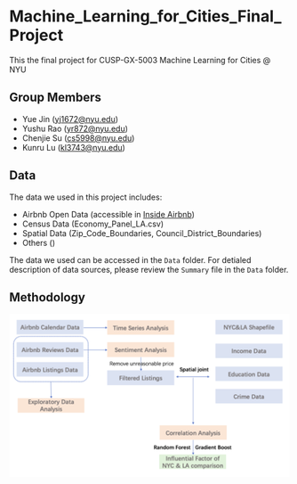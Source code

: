 # Machine_Learning_for_Cities_Final_Project
This the final project for CUSP-GX-5003 Machine Learning for Cities @ NYU

## Group Members
- Yue Jin ([yj1672@nyu.edu](yj1672@nyu.edu))
- Yushu Rao ([yr872@nyu.edu](yr872@nyu.edu))
- Chenjie Su ([cs5998@nyu.edu](cs5998@nyu.edu))
- Kunru Lu ([kl3743@nyu.edu](kl3743@nyu.edu))

## Data
The data we used in this project includes:
- Airbnb Open Data (accessible in [Inside Airbnb](http://insideairbnb.com/get-the-data.html))
- Census Data (Economy_Panel_LA.csv)
- Spatial Data (Zip_Code_Boundaries, Council_District_Boundaries)
- Others ()

The data we used can be accessed in the `Data` folder. For detialed description of data sources, please review the `Summary` file in the `Data` folder. 

## Methodology
![Methodology](methodology.png)
